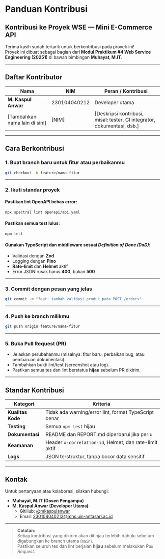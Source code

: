 # Panduan Kontribusi

## Kontribusi ke Proyek WSE — Mini E-Commerce API

Terima kasih sudah tertarik untuk berkontribusi pada proyek ini!   
Proyek ini dibuat sebagai bagian dari **Modul Praktikum #4 Web Service Engineering (20251)** di bawah bimbingan **Muhayat, M.IT**.  

---

## Daftar Kontributor

| Nama | NIM | Peran / Kontribusi |
|------|-----|---------------------|
| **M. Kaspul Anwar** | 230104040212 | Developer utama |
| [Tambahkan nama lain di sini] | [NIM] | [Deskripsi kontribusi, misal: tester, CI integrator, dokumentasi, dsb.] |

---

## Cara Berkontribusi

### 1. Buat branch baru untuk fitur atau perbaikanmu
```bash
git checkout -b feature/nama-fitur
```

---

### 2. Ikuti standar proyek

#### Pastikan lint OpenAPI bebas error:
```bash
npx spectral lint openapi/api.yaml
```

#### Pastikan semua test lulus:
```bash
npm test
```

#### Gunakan TypeScript dan middleware sesuai *Definition of Done (DoD)*:
- Validasi dengan **Zod**  
- Logging dengan **Pino**  
- **Rate-limit** dan **Helmet** aktif  
- Error JSON rusak harus **400**, bukan **500**

---

### 3. Commit dengan pesan yang jelas
```bash
git commit -m "feat: tambah validasi produk pada POST /orders"
```

---

### 4. Push ke branch milikmu
```bash
git push origin feature/nama-fitur
```

---

### 5. Buka Pull Request (PR)
- Jelaskan perubahanmu (misalnya: fitur baru, perbaikan bug, atau pembaruan dokumentasi).  
- Tambahkan bukti lint/test (screenshot atau log).  
- Pastikan semua tes dan lint berstatus **hijau** sebelum PR dikirim.

---

## Standar Kontribusi

| Kategori | Kriteria |
|-----------|-----------|
| **Kualitas Kode** | Tidak ada warning/error lint, format TypeScript benar |
| **Testing** | Semua `npm test` hijau |
| **Dokumentasi** | README dan REPORT.md diperbarui jika perlu |
| **Keamanan** | Header `x-correlation-id`, Helmet, dan rate-limit aktif |
| **Logs** | JSON terstruktur, tanpa bocor data sensitif |

---

## Kontak

Untuk pertanyaan atau kolaborasi, silakan hubungi:

- **Muhayat, M.IT (Dosen Pengampu)**  
- **M. Kaspul Anwar (Developer Utama)**  
  - GitHub: [@mkaspulanwar](https://github.com/mkaspulanwar)  
  - Email: [230104040212@mhs.uin-antasari.ac.id](mailto:230104040212@mhs.uin-antasari.ac.id)

---

> **Catatan:**  
> Setiap kontribusi yang dikirim akan ditinjau terlebih dahulu sebelum digabungkan ke branch utama (`main`).  
> Pastikan seluruh tes dan lint berjalan **hijau** sebelum melakukan *Pull Request*.
